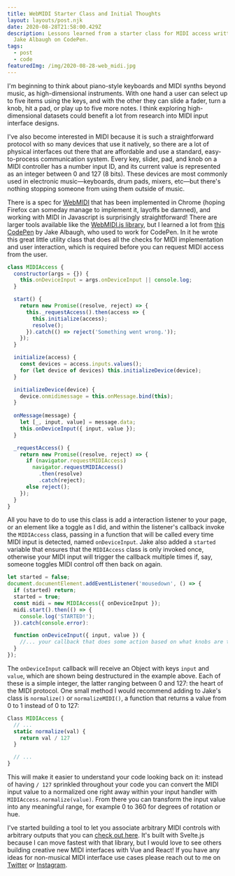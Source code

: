```yaml
---
title: WebMIDI Starter Class and Initial Thoughts
layout: layouts/post.njk
date: 2020-08-28T21:58:00.429Z
description: Lessons learned from a starter class for MIDI access written by
  Jake Albaugh on CodePen.
tags:
  - post
  - code
featuredImg: /img/2020-08-28-web_midi.jpg
---
```

I'm beginning to think about piano-style keyboards and MIDI synths beyond music, as high-dimensional instruments. With one hand a user can select up to five items using the keys, and with the other they can slide a fader, turn a knob, hit a pad, or play up to five more notes. I think exploring high-dimensional datasets could benefit a lot from research into MIDI input interface designs.

I've also become interested in MIDI because it is such a straightforward protocol with so many devices that use it natively, so there are a lot of physical interfaces out there that are affordable and use a standard, easy-to-process communication system. Every key, slider, pad, and knob on a MIDI controller has a number input ID, and its current value is represented as an integer between 0 and 127 (8 bits). These devices are most commonly used in electronic music—keyboards, drum pads, mixers, etc—but there's nothing stopping someone from using them outside of music.

There is a spec for [WebMIDI](https://www.w3.org/TR/webmidi/) that has been implemented in Chrome (hoping Firefox can someday manage to implement it, layoffs be damned), and working with MIDI in Javascript is surprisingly straightforward! There are larger tools available like the [WebMIDI.js library](https://djipco.github.io/webmidi/latest/classes/WebMidi.html), but I learned a lot from [this CodePen](https://codepen.io/jakealbaugh/pen/LBOjwr) by Jake Albaugh, who used to work for CodePen. In it he wrote this great little utility class that does all the checks for MIDI implementation and user interaction, which is required before you can request MIDI access from the user.

```javascript
class MIDIAccess {
  constructor(args = {}) {
    this.onDeviceInput = args.onDeviceInput || console.log;
  }

  start() {
    return new Promise((resolve, reject) => {
      this._requestAccess().then(access => {
        this.initialize(access);
        resolve();
      }).catch(() => reject('Something went wrong.'));
    });
  }

  initialize(access) {
    const devices = access.inputs.values();
    for (let device of devices) this.initializeDevice(device);
  }

  initializeDevice(device) {
    device.onmidimessage = this.onMessage.bind(this);
  }
  
  onMessage(message) {
    let [_, input, value] = message.data;
    this.onDeviceInput({ input, value });
  }

  _requestAccess() {
    return new Promise((resolve, reject) => {
      if (navigator.requestMIDIAccess)
        navigator.requestMIDIAccess()
          .then(resolve)
          .catch(reject);
      else reject();
    });
  }
}
```

All you have to do to use this class is add a interaction listener to your page, or an element like a toggle as I did, and within the listener's callback invoke the `MIDIAccess` class, passing in a function that will be called every time MIDI input is detected, named `onDeviceInput`. Jake also added a `started` variable that ensures that the `MIDIAccess` class is only invoked once, otherwise your MIDI input will trigger the callback multiple times if, say, someone toggles MIDI control off then back on again.

```javascript
let started = false;
document.documentElement.addEventListener('mousedown', () => {
  if (started) return;
  started = true;
  const midi = new MIDIAccess({ onDeviceInput });
  midi.start().then(() => {
    console.log('STARTED!');
  }).catch(console.error):

  function onDeviceInput({ input, value }) {
    //... your callback that does some action based on what knobs are turned or notes are played
  }
});
```

The `onDeviceInput` callback will receive an Object with keys `input` and `value`, which are shown being destructured in the example above. Each of these is a simple integer, the latter ranging between 0 and 127: the heart of the MIDI protocol. One small method I would recommend adding to Jake's class is `normalize()` or `normalizeMIDI()`, a function that returns a value from 0 to 1 instead of 0 to 127:

```javascript
Class MIDIAccess {
  // ...
  static normalize(val) {
    return val / 127
  }

  // ...
}
```

This will make it easier to understand your code looking back on it: instead of having `/ 127` sprinkled throughout your code you can convert the MIDI input value to a normalized one right away within your input handler with `MIDIAccess.normalize(value)`. From there you can transform the input value into any meaningful range, for example 0 to 360 for degrees of rotation or hue.

I've started building a tool to let you associate arbitrary MIDI controls with arbitrary outputs that you can [check out here](/work/midi-controller). It's built with Svelte.js because I can move fastest with that library, but I would love to see others building creative new MIDI interfaces with Vue and React! If you have any ideas for non-musical MIDI interface use cases please reach out to me on [Twitter](https://twitter.com/frank_noirot) or [Instagram](https://instagram.com/franknoirot).